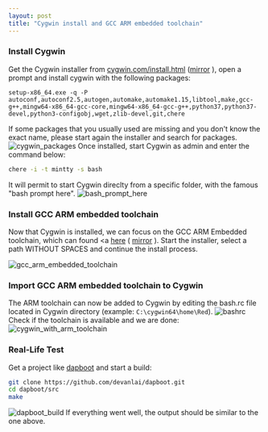 ```yaml
---
layout: post
title: "Cygwin install and GCC ARM embedded toolchain"
---
```


### Install Cygwin
Get the Cygwin installer from [cygwin.com/install.html](https://cygwin.com/install.html) ([mirror](http://remidebord.fr/blog/uploads/setup-x86_64.exe) ), open a prompt and install cygwin with the following packages:
```
setup-x86_64.exe -q -P  autoconf,autoconf2.5,autogen,automake,automake1.15,libtool,make,gcc-g++,mingw64-x86_64-gcc-core,mingw64-x86_64-gcc-g++,python37,python37-devel,python3-configobj,wget,zlib-devel,git,chere
```
If some packages that you usually used are missing and you don't know the exact name, please start again the installer and search for packages.
![cygwin_packages](../../../cygwin_packages.jpg)
Once installed, start Cygwin as admin and enter the command below:
```bash
chere -i -t mintty -s bash
```
It will permit to start Cygwin direclty from a specific folder, with the famous "bash prompt here".
![bash_prompt_here](../../../uploads/bash_prompt_here.jpg)

### Install GCC ARM embedded toolchain
Now that Cygwin is installed, we can focus on the GCC ARM Embedded toolchain, which can found <a [here](https://developer.arm.com/tools-and-software/open-source-software/developer-tools/gnu-toolchain/gnu-rm/downloads) ( [mirror](http://remidebord.fr/blog/uploads/gcc-arm-none-eabi-10-2020-q4-major-win32.exe) ).
Start the installer, select a path WITHOUT SPACES and continue the install process.</p>
![gcc_arm_embedded_toolchain](../../../uploads/gcc_arm_embedded_toolchain.jpg)

### Import GCC ARM embedded toolchain to Cygwin
The ARM toolchain can now be added to Cygwin by editing the bash.rc file located in Cygwin directory (example: `C:\cygwin64\home\Red`).
![bashrc](../../../uploads/bashrc.jpg)
Check if the toolchain is available and we are done:
![cygwin_with_arm_toolchain](../../../uploads/cygwin_with_arm_toolchain.png)

### Real-Life Test
Get a project like [dapboot](https://github.com/devanlai/dapboot) and start a build:
```bash
git clone https://github.com/devanlai/dapboot.git
cd dapboot/src
make
```
![dapboot_build](../../../dapboot_build.png)
If everything went well, the output should be similar to the one above.

